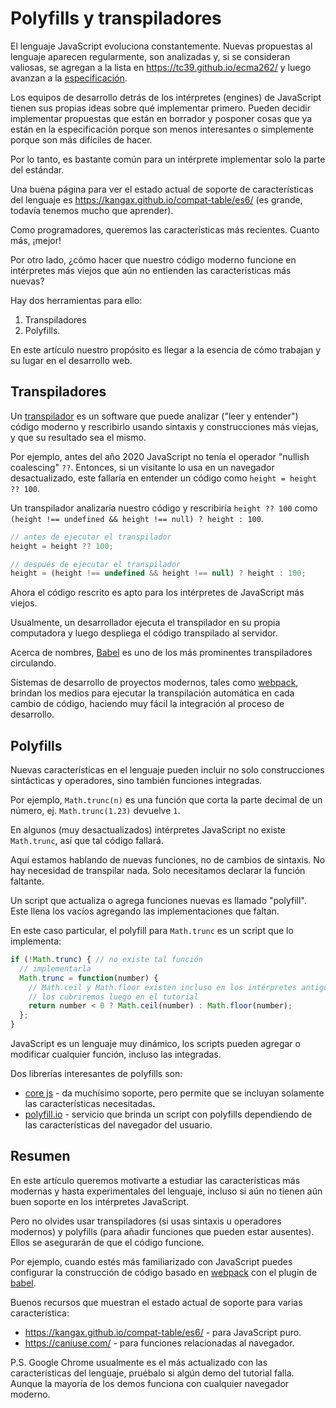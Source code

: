 
# Polyfills y transpiladores

El lenguaje JavaScript evoluciona constantemente. Nuevas propuestas al lenguaje aparecen regularmente, son analizadas y, si se consideran valiosas, se agregan a la lista en <https://tc39.github.io/ecma262/> y luego avanzan a la [especificación](http://www.ecma-international.org/publications/standards/Ecma-262.htm).

Los equipos de desarrollo detrás de los intérpretes (engines) de JavaScript tienen sus propias ideas sobre qué implementar primero. Pueden decidir implementar propuestas que están en borrador y posponer cosas que ya están en la especificación porque son menos interesantes o simplemente porque son más difíciles de hacer.

Por lo tanto, es bastante común para un intérprete implementar solo la parte del estándar.

Una buena página para ver el estado actual de soporte de características del lenguaje es <https://kangax.github.io/compat-table/es6/> (es grande, todavía tenemos mucho que aprender).

Como programadores, queremos las características más recientes. Cuanto más, ¡mejor!

Por otro lado, ¿cómo hacer que nuestro código moderno funcione en intérpretes más viejos que aún no entienden las características más nuevas?

Hay dos herramientas para ello:

1. Transpiladores
2. Polyfills.

En este artículo nuestro propósito es llegar a la esencia de cómo trabajan y su lugar en el desarrollo web.

## Transpiladores

Un [transpilador](https://es.wikipedia.org/wiki/Transpilador) es un software que puede analizar ("leer y entender") código moderno y rescribirlo usando sintaxis y construcciones más viejas, y que su resultado sea el mismo.

Por ejemplo, antes del año 2020 JavaScript no tenía el operador "nullish coalescing" `??`. Entonces, si un visitante lo usa en un navegador desactualizado, este fallaría en entender un código como `height = height ?? 100`.

Un transpilador analizaría nuestro código y rescribiría `height ?? 100` como `(height !== undefined && height !== null) ? height : 100`.

```js
// antes de ejecutar el transpilador
height = height ?? 100;

// después de ejecutar el transpilador
height = (height !== undefined && height !== null) ? height : 100;
```

Ahora el código rescrito es apto para los intérpretes de JavaScript más viejos.

Usualmente, un desarrollador ejecuta el transpilador en su propia computadora y luego despliega el código transpilado al servidor.

Acerca de nombres, [Babel](https://babeljs.io) es uno de los más prominentes transpiladores circulando.

Sistemas de desarrollo de proyectos modernos, tales como [webpack](http://webpack.github.io/), brindan los medios para ejecutar la transpilación automática en cada cambio de código, haciendo muy fácil la integración al proceso de desarrollo.

## Polyfills

Nuevas características en el lenguaje pueden incluir no solo construcciones sintácticas y operadores, sino también funciones integradas.

Por ejemplo, `Math.trunc(n)` es una función que corta la parte decimal de un número, ej. `Math.trunc(1.23)` devuelve `1`.

En algunos (muy desactualizados) intérpretes JavaScript no existe `Math.trunc`, así que tal código fallará.

Aquí estamos hablando de nuevas funciones, no de cambios de sintaxis. No hay necesidad de transpilar nada. Solo necesitamos declarar la función faltante.

Un script que actualiza o agrega funciones nuevas es llamado "polyfill". Este llena los vacíos agregando las implementaciones que faltan.

En este caso particular, el polyfill para `Math.trunc` es un script que lo implementa:

```js
if (!Math.trunc) { // no existe tal función
  // implementarla
  Math.trunc = function(number) {
    // Math.ceil y Math.floor existen incluso en los intérpretes antiguos
    // los cubriremos luego en el tutorial
    return number < 0 ? Math.ceil(number) : Math.floor(number);
  };
}
```

JavaScript es un lenguaje muy dinámico, los scripts pueden agregar o modificar cualquier función, incluso las integradas. 

Dos librerías interesantes de polyfills son:
- [core js](https://github.com/zloirock/core-js) - da muchísimo soporte, pero permite que se incluyan solamente las características necesitadas.
- [polyfill.io](http://polyfill.io) - servicio que brinda un script con polyfills dependiendo de las características del navegador del usuario.


## Resumen

En este artículo queremos motivarte a estudiar las características más modernas y hasta experimentales del lenguaje, incluso si aún no tienen aún buen soporte en los intérpretes JavaScript.

Pero no olvides usar transpiladores (si usas sintaxis u operadores modernos) y polyfills (para añadir funciones que pueden estar ausentes). Ellos se asegurarán de que el código funcione.

Por ejemplo, cuando estés más familiarizado con JavaScript puedes configurar la construcción de código basado en [webpack](http://webpack.github.io/) con el plugin de [babel](https://github.com/babel/babel-loader).

Buenos recursos que muestran el estado actual de soporte para varias característica:
- <https://kangax.github.io/compat-table/es6/> - para JavaScript puro.
- <https://caniuse.com/> - para funciones relacionadas al navegador.

P.S. Google Chrome usualmente es el más actualizado con las características del lenguaje, pruébalo si algún demo del tutorial falla. Aunque la mayoría de los demos funciona con cualquier navegador moderno.

